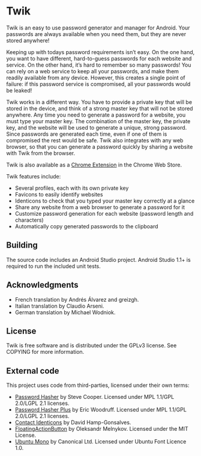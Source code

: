 Twik
============

Twik is an easy to use password generator and manager for Android. Your passwords are always available when you need them, but they are never stored anywhere!

Keeping up with todays password requirements isn’t easy. On the one hand, you want to have different, hard-to-guess passwords for each website and service. On the other hand, it’s hard to remember so many passwords! You can rely on a web service to keep all your passwords, and make them readily available from any device. However, this creates a single point of failure: if this password service is compromised, all your passwords would be leaked!

Twik works in a different way. You have to provide a private key that will be stored in the device, and think of a strong master key that will not be stored anywhere. Any time you need to generate a password for a website, you must type your master key. The combination of the master key, the private key, and the website will be used to generate a unique, strong password. Since passwords are generated each time, even if one of them is compromised the rest would be safe. Twik also integrates with any web browser, so that you can generate a password quickly by sharing a website with Twik from the browser.

Twik is also available as a [Chrome Extension](https://chrome.google.com/webstore/detail/twik-password-generator/aabbbcmaljeehpfjoepomhbocldfkinc) in the Chrome Web Store.

Twik features include:
- Several profiles, each with its own private key
- Favicons to easily identify websites
- Identicons to check that you typed your master key correctly at a glance
- Share any website from a web browser to generate a password for it
- Customize password generation for each website (password length and characters)
- Automatically copy generated passwords to the clipboard

Building
--------

The source code includes an Android Studio project.
Android Studio 1.1+ is required to run the included unit tests.

Acknowledgments
---------------

- French translation by Andrés Álvarez and greizgh.
- Italian translation by Claudio Arseni.
- German translation by Michael Wodniok.

License
-------

Twik is free software and is distributed under the GPLv3 license. See
COPYING for more information.

External code
-------------

This project uses code from third-parties, licensed under their own terms:
- [Password Hasher](https://addons.mozilla.org/en-US/firefox/addon/password-hasher/)
by Steve Cooper. Licensed under MPL 1.1/GPL 2.0/LGPL 2.1 licenses.
- [Password Hasher Plus](http://passwordhasherplus.com) by Eric Woodruff.
Licensed under MPL 1.1/GPL 2.0/LGPL 2.1 licenses.
- [Contact Identicons](https://github.com/davidhampgonsalves/Contact-Identicons/) by David Hamp-Gonsalves.
- [FloatingActionButton](https://github.com/makovkastar/FloatingActionButton/)
by Oleksandr Melnykov.
Licensed under the MIT License.
- [Ubuntu Mono](http://font.ubuntu.com) by Canonical Ltd.
Licensed under Ubuntu Font Licence 1.0.

